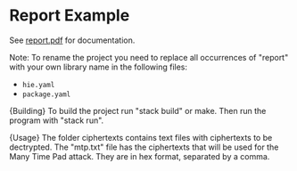 # Report Example

See [report.pdf](report.pdf) for documentation.

Note: To rename the project you need to replace all occurrences of "report" with your own library name in the following files:

- `hie.yaml`
- `package.yaml`

{Building}
To build the project run "stack build" or make. Then run the program with "stack run".

{Usage}
The folder ciphertexts contains text files with ciphertexts to be dectrypted. The "mtp.txt" file has the ciphertexts that will be used for the Many Time Pad attack. They are in hex format, separated by a comma.


